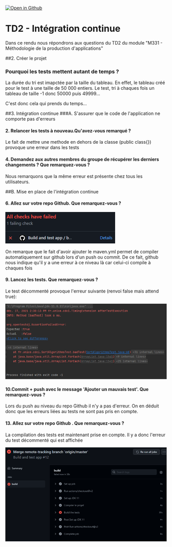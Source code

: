 [![Open in Github](https://classroom.github.com/assets/open-in-vscode-f059dc9a6f8d3a56e377f745f24479a46679e63a5d9fe6f495e02850cd0d8118.svg)](https://github.com/IUT-TDFM331/tdfm33_tp2-thedrea-jugo.git)

#  TD2 - Intégration continue
Dans ce rendu nous répondrons aux questions du TD2 du module 
"M331 - Méthodologie de la production d'applications"

##2. Créer le projet
### Pourquoi les tests mettent autant de temps ?

La durée du tri est imapctée par la taille du tableau.
En effet, le tableau créé pour le test à une taille de 50 000 entiers.
Le test, tri à chaques fois un tableau de taille -1 donc 50000 puis 49999...

C'est donc cela qui prends du temps...

##3. Intégration continue
###A. S'assurer que le code de l'application ne comporte pas d'erreurs
#### 2. Relancer les tests à nouveau.Qu'avez-vous remarqué ?

Le fait de mettre une methode en dehors de la classe (public class{}) provoque une erreur dans les tests

#### 4. Demandez aux autres membres du groupe de récupérer les derniers changements ?  Que remarquez-vous ?

Nous remarquons que la même erreur est présente chez tous
les utilisateurs.

##B. Mise en place de l'intégration continue
#### 6. Allez sur votre repo Github. Que remarquez-vous ?

![img.png](img.png)

On remarque que le fait d'avoir ajouter le maven.yml permet de compiler automatiquement sur github lors d'un push ou
commit. De ce fait, github nous indique qu'il y a une erreur à ce niveau là car celui-ci compile à chaques fois
#### 9. Lancez les tests. Que remarquez-vous ?

Le test décommenté provoque l'erreur suivante (renvoi false mais attend true):

![img_1.png](img_1.png)


#### 10.Commit + push avec le message 'Ajouter un mauvais test'. Que remarquez-vous ?

Lors du push au niveau du repo Github il n'y a pas d'erreur. On en déduit donc que les erreurs liées au tests ne sont 
pas pris en compte.

#### 13. Allez sur votre repo Github . Que remarquez-vous ?

La compilation des tests est maintenant prise en compte. Il y a donc l'erreur du test décommenté qui est affichée

![img_2.png](img_2.png)

